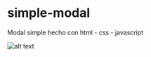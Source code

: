 # simple-modal
Modal simple hecho con html - css - javascript

![alt text](https://i.picsum.photos/id/70/400/500.jpg)
